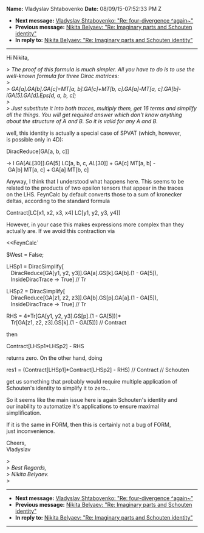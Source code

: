 **Name:** Vladyslav Shtabovenko
**Date:** 08/09/15-07:52:33 PM Z

  - **Next message:** [Vladyslav Shtabovenko: "Re: four-divergence
    ^again\~"](0971.html)
  - **Previous message:** [Nikita Belyaev: "Re: Imaginary parts and
    Schouten identity"](0969.html)
  - **In reply to:** [Nikita Belyaev: "Re: Imaginary parts and Schouten
    identity"](0969.html)

-----

Hi Nikita,  

*\> The proof of this formula is much simpler. All you have to do is to
use the well-known formula for three Dirac matrices:*  
*\>*  
*\> GA[a].GA[b].GA[c]=MT[a,
b].GA[c]+MT[b, c].GA[a]-MT[a,
c].GA[b]-iGA[5].GA[d].Eps[d, a, b,
c];*  
*\>*  
*\> Just substitute it into both traces, multiply them, get 16 terms and
simplify all the things. You will get required answer which don't know
anything about the structure of A and B. So it is valid for any A and
B.*  

well, this identity is actually a special case of SPVAT (which,
however,  
is possible only in 4D):  

DiracReduce[GA[a, b, c]]  

\-\> I GA[$AL[$30]].GA[5] LC[a, b, c,
$AL[$30]] + GA[c] MT[a, b] -  
 GA[b] MT[a, c] + GA[a] MT[b, c]  

Anyway, I think that I understood what happens here. This seems to be  
related to the products of two epsilon tensors that appear in the
traces  
on the LHS. FeynCalc by default converts those to a sum of kronecker  
deltas, according to the standard formula  

Contract[LC[x1, x2, x3, x4] LC[y1, y2, y3,
y4]]  

However, in your case this makes expressions more complex than they  
actually are. If we avoid this contraction via  

<<FeynCalc\`  

$West = False;  

LHSp1 = DiracSimplify[  
   DiracReduce[GA[y1, y2,
y3]].GA[a].GS[k].GA[b].(1 -
GA[5]),  
   InsideDiracTrace -\> True] // Tr  

LHSp2 = DiracSimplify[  
   DiracReduce[GA[z1, z2,
z3]].GA[b].GS[p].GA[a].(1 -
GA[5]),  
   InsideDiracTrace -\> True] // Tr  

RHS = 4\*Tr[GA[y1, y2, y3].GS[p].(1 -
GA[5])]\*  
   Tr[GA[z1, z2, z3].GS[k].(1 - GA[5])]
// Contract  

then  

Contract[LHSp1\*LHSp2] - RHS  

returns zero. On the other hand, doing  

res1 = (Contract[LHSp1]\*Contract[LHSp2] - RHS) //
Contract // Schouten  

get us something that probably would require multiple application of  
Schouten's identity to simplify it to zero...  

So it seems like the main issue here is again Schouten's identity and  
our inability to automatize it's applications to ensure maximal  
simplification.  

If it is the same in FORM, then this is certainly not a bug of FORM,  
just inconvenience.  

Cheers,  
Vladyslav  

*\>*  
*\> Best Regards,*  
*\> Nikita Belyaev.*  
*\>*  

-----

  - **Next message:** [Vladyslav Shtabovenko: "Re: four-divergence
    ^again\~"](0971.html)
  - **Previous message:** [Nikita Belyaev: "Re: Imaginary parts and
    Schouten identity"](0969.html)
  - **In reply to:** [Nikita Belyaev: "Re: Imaginary parts and Schouten
    identity"](0969.html)

-----

